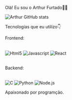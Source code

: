 Olá! Eu sou o Arthur Furtado🙋‍♂️


![Arthur GitHub stats](https://github-readme-stats.vercel.app/api?usernamedevarthur2&show_icons=true&theme=dark)

Tecnologias que eu utilizo👇

Frontend:
<div style=display: inline_block><br/>
 <img align="center" alt="Html5" src="https://img.shields.io/badge/HTML5-E34F26?style=for-the-badge&logo=html5&logoColor=white"  />
 <img align="center" alt="Javascript" src="https://img.shields.io/badge/JavaScript-F7DF1E?style=for-the-badge&logo=javascript&logoColor=black"  />
 <img align="center" alt="React" src="https://img.shields.io/badge/React-20232A?style=for-the-badge&logo=react&logoColor=61DAFB"  />
</div><br/>

Backend:
<div style=display: inline_block><br/>
 <img align="center" alt="C" src="https://img.shields.io/badge/C-00599C?style=for-the-badge&logo=c&logoColor=white"  />
 <img align="center" alt="Python" src="https://img.shields.io/badge/Python-14354C?style=for-the-badge&logo=python&logoColor=white"  />
 <img align="center" alt="Node.js" src="https://img.shields.io/badge/Node.js-43853D?style=for-the-badge&logo=node.js&logoColor=white"  />
</div>

Apaixonado por programção.
